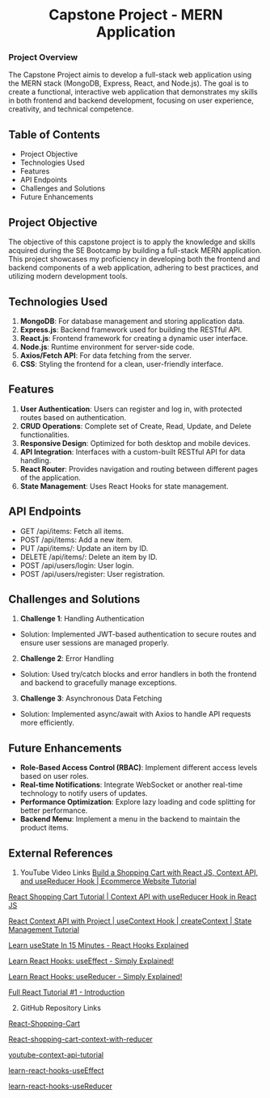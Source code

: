 <h1 align="center">Capstone Project - MERN Application</h1> 

### Project Overview 
The Capstone Project aimis to develop a full-stack web application using the MERN stack (MongoDB, Express, React, and Node.js). The goal is to create a functional, interactive web application that demonstrates my skills in both frontend and backend development, focusing on user experience, creativity, and technical competence.

## Table of Contents
- Project Objective
- Technologies Used
- Features
- API Endpoints
- Challenges and Solutions
- Future Enhancements 


## Project Objective
The objective of this capstone project is to apply the knowledge and skills acquired during the SE Bootcamp by building a full-stack MERN application. This project showcases my proficiency in developing both the frontend and backend components of a web application, adhering to best practices, and utilizing modern development tools.

## Technologies Used
1. **MongoDB**: For database management and storing application data.
2. **Express.js**: Backend framework used for building the RESTful API.
3. **React.js**: Frontend framework for creating a dynamic user interface.
4. **Node.js**: Runtime environment for server-side code.
5. **Axios/Fetch API**: For data fetching from the server.
6. **CSS**: Styling the frontend for a clean, user-friendly interface. 

## Features
1. **User Authentication**: Users can register and log in, with protected routes based on authentication.
2. **CRUD Operations**: Complete set of Create, Read, Update, and Delete functionalities.
3. **Responsive Design**: Optimized for both desktop and mobile devices.
4. **API Integration**: Interfaces with a custom-built RESTful API for data handling.
5. **React Router**: Provides navigation and routing between different pages of the application.
6. **State Management**: Uses React Hooks for state management.

## API Endpoints
- GET /api/items: Fetch all items.
- POST /api/items: Add a new item.
- PUT /api/items/: Update an item by ID.
- DELETE /api/items/: Delete an item by ID.
- POST /api/users/login: User login.
- POST /api/users/register: User registration.

## Challenges and Solutions
1. **Challenge 1**: Handling Authentication
- Solution: Implemented JWT-based authentication to secure routes and ensure user sessions are managed properly.

2. **Challenge 2**: Error Handling
- Solution: Used try/catch blocks and error handlers in both the frontend and backend to gracefully manage exceptions.

3. **Challenge 3**: Asynchronous Data Fetching
- Solution: Implemented async/await with Axios to handle API requests more efficiently. 


## Future Enhancements
- **Role-Based Access Control (RBAC)**: Implement different access levels based on user roles.
- **Real-time Notifications**: Integrate WebSocket or another real-time technology to notify users of updates.
- **Performance Optimization**: Explore lazy loading and code splitting for better performance.
- **Backend Menu**: Implement a menu in the backend to maintain the product items.

## External References
1. YouTube Video Links
[Build a Shopping Cart with React JS, Context API, and useReducer Hook | Ecommerce Website Tutorial](https://www.youtube.com/watch?v=uMBgUUPkgUY)

[React Shopping Cart Tutorial | Context API with useReducer Hook in React JS](https://www.youtube.com/watch?v=HptuMAUaNGk)

[React Context API with Project | useContext Hook | createContext | State Management Tutorial](https://www.youtube.com/watch?v=gQ_l-1zpVBo)

[Learn useState In 15 Minutes - React Hooks Explained](https://www.youtube.com/watch?v=O6P86uwfdR0)

[Learn React Hooks: useEffect - Simply Explained!](https://www.youtube.com/watch?v=-4XpG5_Lj_o)

[Learn React Hooks: useReducer - Simply Explained!](https://www.youtube.com/watch?v=rgp_iCVS8ys)

[Full React Tutorial #1 - Introduction](https://www.youtube.com/watch?v=j942wKiXFu8&list=PL4cUxeGkcC9gZD-Tvwfod2gaISzfRiP9d) 


2. GitHub Repository Links 

[React-Shopping-Cart](https://github.com/YousafKhan1/React-Shopping-Cart)

[React-shopping-cart-context-with-reducer](https://github.com/piyush-eon/React-shopping-cart-context-with-reducer)

[youtube-context-api-tutorial](https://github.com/piyush-eon/youtube-context-api-tutorial)

[learn-react-hooks-useEffect](https://github.com/cosdensolutions/code/tree/master/videos/long/learn-react-hooks-useEffect)

[learn-react-hooks-useReducer](https://github.com/cosdensolutions/code/tree/master/videos/long/learn-react-hooks-useReducer)